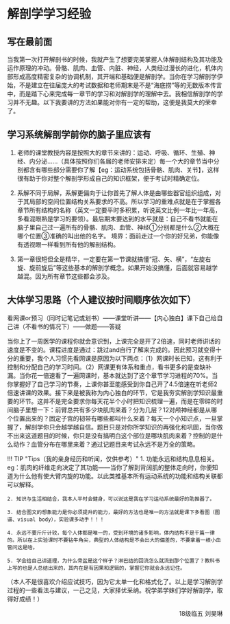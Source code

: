 # 解剖学学习经验

## 写在最前面

当我第一次打开解剖书的时候，我就产生了想要完美掌握人体解剖结构及其功能及运作原理的冲动。骨骼、肌肉、血管、内脏、神经，人类经过漫长的进化，机体内部形成高度精密复杂的协调机制，其开端和基础便是解剖学。当你在学习解剖学伊始，不是建立在往届庞大的考试数据和老师期末是不是“海底捞”等的无数版本传言中，而是踏下心来完成每一章节的学习和对解剖学的理解中去。我相信解剖学的学习并不无趣。以下我要讲的方法如果能对你有一定的帮助，这便是我莫大的荣幸了。

## 学习系统解剖学前你的脑子里应该有

1. 老师的课堂教授内容是按照大的章节来讲的：运动、呼吸、循环、生殖、神经、内分泌……（具体按照你们各届的老师安排来定）每一个大的章节当中分别都含有哪些部分需要你了解【eg：运动系统包括骨骼、肌肉、关节】，这样很有助于你对整个解剖学形成自己的知识框架，便于考试时精确定位。

2. 系解不同于局解，系解更偏向于让你首先了解人体是由哪些器官组织组成，对于其局部的空间位置结构关系要求的不高。所以学习的重难点就是在于掌握各章节所有结构的名称（英文一定要平时多积累，听说英文比例一年比一年高，多看混眼熟是学习的要领）。最后期末要达到的水平就是：自己不看书就能在脑子里自己过一遍所有的骨骼、肌肉、血管、神经①分别都是什么②大概在哪个位置③准确的叫出他的名字。
境界：面前走过一个你的好兄弟，你能像有透视眼一样看到所有他的解剖结构。

3. 第一章很短但全是精华，一定要在第一节课就搞懂“冠、矢、横”，“左旋右旋、旋前旋后”等这些基本的解剖学概念。如果开始没搞懂，后面就容易越学越混。因为所有章节这些都会涉及。

## 大体学习思路（个人建议按时间顺序依次如下）

看网课or预习（同时记笔记或划书）——课堂听讲——【内心独白】课下自己给自己讲（不看书的情况下）——做题——答疑

当你上了一周医学的课程你就会意识到，上课完全是开了2倍速，同时老师讲话的速度是不变的。课程进度是通过：跳过and自行了解来完成的。因此预习就变得十分的重要，我个人习惯先看网课是原因为以下两点：（1）网课时长已知，这有利于控制和分配自己的学习时间。（2）网课更有体系和重点，看书更多的是查缺补漏。当你花一倍速看了一遍网课时，基本就达到了这个章节学习进程的70%。当你掌握好了自己学习的节奏，上课你甚至能感受到你自己开了4.5倍速在听老师2倍速讲课的效果。接下来是被我称为内心独白的环节，它是我夯实解剖学知识最重要的环节。这并不是完全要求你每天花半个小时把知识梳理一遍，而是在零碎的时间脑子里想一下：前臂总共有多少块肌肉来着？分为几层？12对颅神经都是从哪个位置出来的？固定子宫的韧带有哪些都叫什么来着？每天一个小知识点，一旦掌握了，解剖学你只会越学越自信。题目只是对你所学知识的再强化和巩固，当你做不出来这道题目的时候，你只是没有搞明白这个部位是哪块肌肉来着？控制的是什么动作？血管分布在哪里来着？通过记题目来考试永远不是万全的策略。

!!! TIP "Tips（我的亲身经历和听闻，仅供参考）"
    1. 功能永远和结构息息相关。eg：肌肉的纤维走向决定了其功能——当你了解到背阔肌的整体走向时，你便知道为什么他有使大臂内旋的功能。以此类推基本所有运动系统的功能和结构关联都可以解释。

    2. 知识与生活相结合，我本人平时会健身，可以说这是我在学习运动系统最好的助推器了。

    3. 结合图文的想象能力是你必须提升的能力，最好的方法也是唯一的方法就是课下多看图（图谱、visual body），实验课多动手！！！

    4. 永远不要斤斤计较，每个人体都是唯一的，受到环境的诸多影响，体内结构不是千篇一律的。所以在上实验课时不要钻牛角尖，典型的人体结构是不会出大的偏差的，不要拿着一根小血管问这是啥。

    5. 学会给自己讲道理，为什么骨盆是这个样子？淋巴结的回流怎么就流到那个位置了？教科书上写的也是人总结出来的，其内在是有因果和逻辑的，掌握它你就会永远记住。

（本人不是很喜欢介绍应试技巧，因为它太单一化和格式化了。以上是学习解剖学过程的一些看法与建议，一己之见，大家择优采纳。祝学弟学妹们学好解剖学，取得好成绩！）

<p align="right">18级临五 刘昊琳</p>